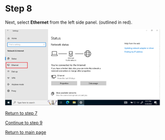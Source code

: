 # Step 8

Next, select **Ethernet** from the left side panel. (outlined in red).  


![ethernet](/images/step9-clickether.PNG)

[Return to step 7](/starthere/step7.md)  

[Continue to step 9](/starthere/step9.md)  

[Return to main page](../README.md)
